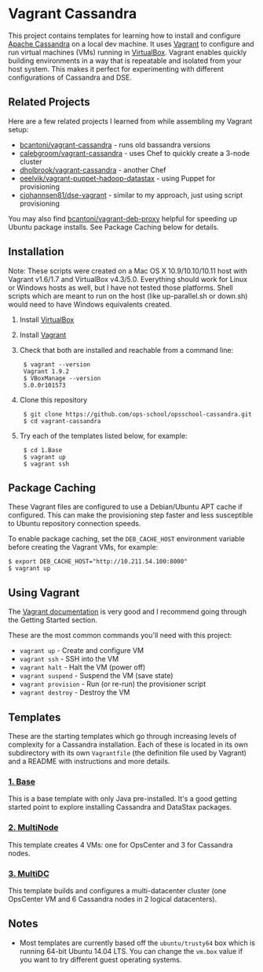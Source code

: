 # Vagrant Cassandra

This project contains templates for learning how to install and configure [Apache Cassandra](https://cassandra.apache.org/) on a local dev machine. It uses [Vagrant](http://www.vagrantup.com/) to configure and run virtual machines (VMs) running in [VirtualBox](https://www.virtualbox.org/). Vagrant enables quickly building environments in a way that is repeatable and isolated from your host system. This makes it perfect for experimenting with different configurations of Cassandra and DSE.

## Related Projects

Here are a few related projects I learned from while assembling my Vagrant setup:

* [bcantoni/vagrant-cassandra](https://github.com/bcantoni/vagrant-cassandra) - runs old bassandra versions
* [calebgroom/vagrant-cassandra](https://github.com/calebgroom/vagrant-cassandra) - uses Chef to quickly create a 3-node cluster
* [dholbrook/vagrant-cassandra](https://github.com/dholbrook/vagrant-cassandra) - another Chef
* [oeelvik/vagrant-puppet-hadoop-datastax](https://github.com/oeelvik/vagrant-puppet-hadoop-datastax) - using Puppet for provisioning
* [cjohannsen81/dse-vagrant](https://github.com/cjohannsen81/dse-vagrant) - similar to my approach, just using script provisioning

You may also find [bcantoni/vagrant-deb-proxy](https://github.com/bcantoni/vagrant-deb-proxy) helpful for speeding up Ubuntu package installs. See Package Caching below for details.

## Installation

Note: These scripts were created on a Mac OS X 10.9/10.10/10.11 host with Vagrant v1.6/1.7 and VirtualBox v4.3/5.0. Everything should work for Linux or Windows hosts as well, but I have not tested those platforms. Shell scripts which are meant to run on the host (like up-parallel.sh or down.sh) would need to have Windows equivalents created.


1. Install [VirtualBox](https://www.virtualbox.org/wiki/Downloads)
1. Install [Vagrant](https://www.vagrantup.com/downloads.html)
1. Check that both are installed and reachable from a command line:

        $ vagrant --version
        Vagrant 1.9.2
        $ VBoxManage --version
        5.0.0r101573

1. Clone this repository

        $ git clone https://github.com/ops-school/opsschool-cassandra.git
        $ cd vagrant-cassandra

1. Try each of the templates listed below, for example:

        $ cd 1.Base
        $ vagrant up
        $ vagrant ssh

## Package Caching

These Vagrant files are configured to use a Debian/Ubuntu APT cache if configured. This can make the provisioning step faster and less susceptible to Ubuntu repository connection speeds.

To enable package caching, set the `DEB_CACHE_HOST` environment variable before creating the Vagrant VMs, for example:

    $ export DEB_CACHE_HOST="http://10.211.54.100:8000"
    $ vagrant up

## Using Vagrant

The [Vagrant documentation](https://docs.vagrantup.com/v2/) is very good and I recommend going through the Getting Started section.

These are the most common commands you'll need with this project:

* `vagrant up` - Create and configure VM
* `vagrant ssh` - SSH into the VM
* `vagrant halt` - Halt the VM (power off)
* `vagrant suspend` - Suspend the VM (save state)
* `vagrant provision` - Run (or re-run) the provisioner script
* `vagrant destroy` - Destroy the VM

## Templates

These are the starting templates which go through increasing levels of complexity for a Cassandra installation. Each of these is located in its own subdirectory with its own `Vagrantfile` (the definition file used by Vagrant) and a README with instructions and more details.

### [1. Base](1.Base)

This is a base template with only Java pre-installed. It's a good getting started point to explore installing Cassandra and DataStax packages.

### [2. MultiNode](2.MultiNode)

This template creates 4 VMs: one for OpsCenter and 3 for Cassandra nodes. 

### [3. MultiDC](3.MultiDC)

This template builds and configures a multi-datacenter cluster (one OpsCenter VM and 6 Cassandra nodes in 2 logical datacenters).


## Notes

* Most templates are currently based off the `ubuntu/trusty64` box which is running 64-bit Ubuntu 14.04 LTS. You can change the `vm.box` value if you want to try different guest operating systems.

